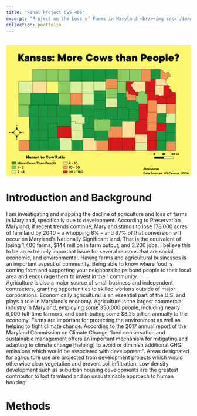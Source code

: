 ```yaml
---
title: "Final Project GES 486"
excerpt: "Project on the Loss of Farms in Maryland <br/><img src='/images/KScowPrint.png'>"
collection: portfolio
---
```


<br/><img src='/images/KScowPrint.png'>

Introduction and Background
=====
I am investigating and mapping the decline of agriculture and loss of farms in Maryland, specifically due to development.
According to Preservation Maryland, if recent trends continue, Maryland stands to lose 178,000 acres of farmland by 
2040 – a whopping 8% – and 67% of that conversion will occur on Maryland’s Nationally Significant land. That 
is the equivalent of losing 1,400 farms, $144 million in farm output, and 3,200 jobs. I believe this to be an
extremely important issue for several reasons that are social, economic, and environmental.  Having farms and 
agricultural businesses is an important aspect of community.  Being able to know where food is coming from and 
supporting your neighbors helps bond people to their local area and encourage them to invest in their community.  
Agriculture is also a major source of small business and independent contractors, granting opportunities to skilled
workers outside of major corporations.  Economically agricultural is an essential part of the U.S. and plays a role
in Maryland’s economy. Agriculture is the largest commercial industry in Maryland, employing some 350,000 people,
including nearly 6,000 full-time farmers, and contributing some $8.25 billion annually to the economy. Farms are
important for protecting the environment as well as helping to fight climate change. According to the 2017 annual
report of the Maryland Commission on Climate Change “land conservation and sustainable management offers an important
mechanism for mitigating and adapting to climate change [helping] to avoid or diminish additional GHG emissions which
would be associated with development”.   Areas designated for agriculture use are projected from development projects
which would otherwise clear vegetation and prevent soil infiltration.   Low density development such as suburban housing
developments are the greatest contributor to lost farmland and an unsustainable approach to human housing.


Methods
======


